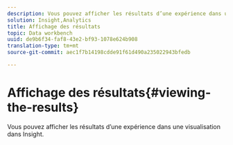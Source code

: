 ```yaml
---
description: Vous pouvez afficher les résultats d’une expérience dans une visualisation dans Insight.
solution: Insight,Analytics
title: Affichage des résultats
topic: Data workbench
uuid: de9b6f34-faf8-43e2-bf93-1078e624b908
translation-type: tm+mt
source-git-commit: aec1f7b14198cdde91f61d490a235022943bfedb

---
```



# Affichage des résultats{#viewing-the-results}

Vous pouvez afficher les résultats d’une expérience dans une visualisation dans Insight.

